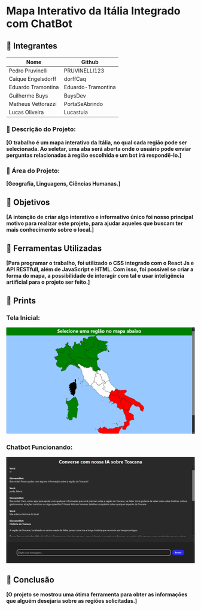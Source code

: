 # Mapa Interativo da Itália Integrado com ChatBot
 
## 🐉 Integrantes
| Nome               | Github             |
|--------------------|--------------------|
| Pedro Pruvinelli   | PRUVINELLI123      |
| Caíque Engelsdorff | dorffCaq           |
| Eduardo Tramontina | Eduardo-Tramontina |
| Guilherme Buys     | BuysDev            |
| Matheus Vettorazzi | PortaSeAbrindo     |
| Lucas Oliveira     | Lucastuia          |
 
### 🦀 Descrição do Projeto:
**[O trabalho é um mapa interativo da Itália, no qual cada região pode ser selecionada. Ao seletar, uma aba será aberta onde o usuário pode enviar perguntas relacionadas à região escolhida e um bot irá respondê-lo.]**
 
### 🦞 Área do Projeto:
**[Geografia, Linguagens, Ciências Humanas.]**
 
## 🐧 Objetivos
**[A intenção de criar algo interativo e informativo único foi nosso principal motivo para realizar este projeto, para ajudar aqueles que buscam ter mais conhecimento sobre o local.]**
 
## 🐎 Ferramentas Utilizadas
**[Para programar o trabalho, foi utilizado o CSS integrado com o React Js e API RESTfull, além de JavaScript e HTML. Com isso, foi possível se criar a forma do mapa, a possibilidade de interagir com tal e usar inteligência artificial para o projeto ser feito.]**
 
## 🐬 Prints
 
### Tela Inicial:
<img src="map_img/tela inicial.jpg" />

### Chatbot Funcionando:
<img src='map_img/chatbot funcionando.jpg' />
 
## 🦏 Conclusão
**[O projeto se mostrou uma ótima ferramenta para obter as informações que alguém desejaria sobre as regiões solicitadas.]**
